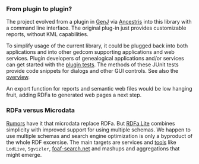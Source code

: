 ### From plugin to plugin?

The project evolved from a plugin 
in [GenJ]('http://genj.sourceforge.net/)
via [Ancestris](http://www.ancestris.org/)
into this library with a command line interface.
The original plug-in just provides customizable reports, without KML capabilities.

To simplify usage of the current library,
it could be plugged back into both applications and into other gedcom supporting applications and web services.
Plugin developers of genealogical applications and/or services can get started with the
[plugin tests](https://github.com/jo-pol/gedcom2sem/tree/master/src/test/java/plugin).
The methods of these JUnit tests provide code snippets for dialogs and other GUI controls.
See also the [overview](overview).

An export function for reports and semantic web files would be low hanging fruit,
adding RDFa to generated web pages a next step.

### RDFa versus Microdata
[Rumors](http://stackoverflow.com/questions/2986918/microformats-rdf-or-microdata)
have it that microdata replace RDFa. 
But [RDFa Lite](http://www.w3.org/TR/2012/REC-rdfa-lite-20120607/)
combines simplicity with improved support for using multiple schemas. 
We happen to use multiple schemas and search engine optimization is only a byproduct of the whole RDF excersise. The main targets are services and [tools](http://wiki.dbpedia.org/Applications)
like <code>LodLive</code>, <code>Sgvizler</code>, [foaf-search.net](http://www.foaf-search.net/)
and mashups and aggregations that might emerge.